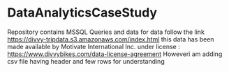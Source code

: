 # DataAnalyticsCaseStudy
Repository contains MSSQL Queries and data 
for data follow the link https://divvy-tripdata.s3.amazonaws.com/index.html
this data has been made available by Motivate International Inc. under license : https://www.divvybikes.com/data-license-agreement
Howeveri am adding csv file having header and few rows for understanding
